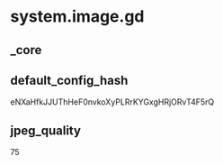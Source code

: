 # system.image.gd

## _core

## default_config_hash
eNXaHfkJJUThHeF0nvkoXyPLRrKYGxgHRjORvT4F5rQ

## jpeg_quality
75
